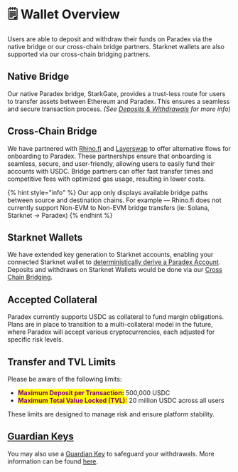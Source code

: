 # 🗒️ Wallet Overview

Users are able to deposit and withdraw their funds on Paradex via the native bridge or our cross-chain bridge partners. Starknet wallets are also supported via our cross-chain bridging partners.

## **Native Bridge**

Our native Paradex bridge, StarkGate, provides a trust-less route for users to transfer assets between Ethereum and Paradex. This ensures a seamless and secure transaction process. _(See_ [_Deposits & Withdrawals_](deposits-and-withdrawals/ethereum-wallets.md) _for more info)_

## **Cross-Chain Bridge**

We have partnered with [Rhino.fi](http://rhino.fi/) and [Layerswap](https://layerswap.io/) to offer alternative flows for onboarding to Paradex. These partnerships ensure that onboarding is seamless, secure, and user-friendly, allowing users to easily fund their accounts with USDC. Bridge partners can offer fast transfer times and competitive fees with optimized gas usage, resulting in lower costs.

{% hint style="info" %}
Our app only displays available bridge paths between source and destination chains. For example — Rhino.fi does not currently support Non-EVM to Non-EVM bridge transfers (ie: Solana, Starknet -> Paradex)
{% endhint %}

## Starknet Wallets

We have extended key generation to Starknet accounts, enabling your connected Starknet wallet to [deterministically derive a Paradex Account](../introduction/architecture-overview/wallet-integration.md). Deposits and withdraws on Starknet Wallets would be done via our [Cross Chain Bridging](deposits-and-withdrawals/cross-chain-bridging.md).

## Accepted Collateral

Paradex currently supports USDC as collateral to fund margin obligations. Plans are in place to transition to a multi-collateral model in the future, where Paradex will accept various cryptocurrencies, each adjusted for specific risk levels.

## Transfer and TVL Limits

Please be aware of the following limits:

* <mark style="color:purple;">**Maximum Deposit per Transaction:**</mark> 500,000 USDC
* <mark style="color:purple;">**Maximum Total Value Locked (TVL):**</mark> 20 million USDC across all users

These limits are designed to manage risk and ensure platform stability.

## [Guardian Keys](../security/guardian-keys.md)

You may also use a [Guardian Key](../security/guardian-keys.md) to safeguard your withdrawals. More information can be found [here](https://github.com/tradeparadex/paradex-cli/wiki/Tutorial:-Hardening-Account-Security).
